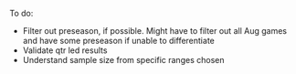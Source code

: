 To do:
* Filter out preseason, if possible. Might have to filter out all Aug games and have some preseason if unable to differentiate
* Validate qtr led results
* Understand sample size from specific ranges chosen

